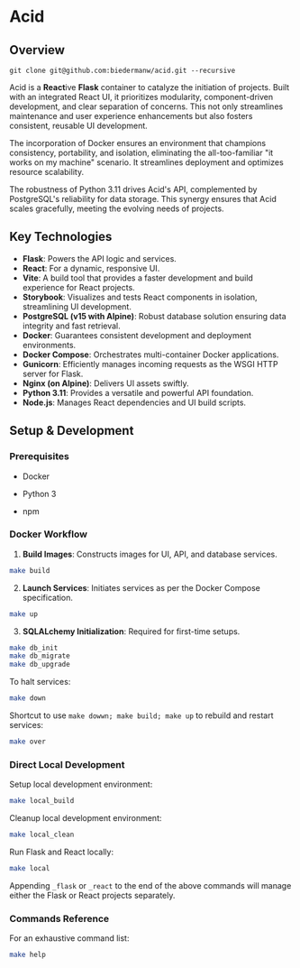# Acid

## Overview

```
git clone git@github.com:biedermanw/acid.git --recursive
```

Acid is a **React**ive **Flask** container to catalyze the initiation of projects. Built with an integrated React UI, it prioritizes modularity, component-driven development, and clear separation of concerns. This not only streamlines maintenance and user experience enhancements but also fosters consistent, reusable UI development.

The incorporation of Docker ensures an environment that champions consistency, portability, and isolation, eliminating the all-too-familiar "it works on my machine" scenario. It streamlines deployment and optimizes resource scalability.

The robustness of Python 3.11 drives Acid's API, complemented by PostgreSQL's reliability for data storage. This synergy ensures that Acid scales gracefully, meeting the evolving needs of projects.

## Key Technologies

- **Flask**: Powers the API logic and services.
- **React**: For a dynamic, responsive UI.
- **Vite**: A build tool that provides a faster development and build experience for React projects.
- **Storybook**: Visualizes and tests React components in isolation, streamlining UI development.
- **PostgreSQL (v15 with Alpine)**: Robust database solution ensuring data integrity and fast retrieval.
- **Docker**: Guarantees consistent development and deployment environments.
- **Docker Compose**: Orchestrates multi-container Docker applications.
- **Gunicorn**: Efficiently manages incoming requests as the WSGI HTTP server for Flask.
- **Nginx (on Alpine)**: Delivers UI assets swiftly.
- **Python 3.11**: Provides a versatile and powerful API foundation.
- **Node.js**: Manages React dependencies and UI build scripts.

## Setup & Development

### Prerequisites

- Docker

- Python 3

- npm

### Docker Workflow

1. **Build Images**: Constructs images for UI, API, and database services.

```bash
make build
```

2. **Launch Services**: Initiates services as per the Docker Compose specification.

```bash
make up
```

3. **SQLALchemy Initialization**: Required for first-time setups.

```bash
make db_init
make db_migrate
make db_upgrade
```

To halt services:

```bash
make down
```

Shortcut to use `make dowwn; make build; make up` to rebuild and restart services:

```bash
make over
```

### Direct Local Development

Setup local development environment:

```bash
make local_build
```

Cleanup local development environment:

```bash
make local_clean
```

Run Flask and React locally:

```bash
make local
```

Appending `_flask` or `_react` to the end of the above commands will manage either the Flask or React projects separately.

### Commands Reference

For an exhaustive command list:

```bash
make help
```
